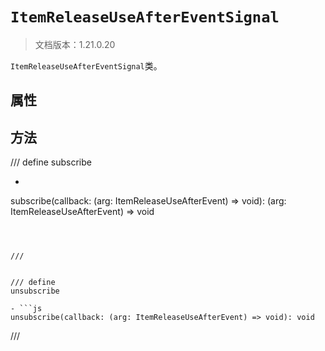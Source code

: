 # `ItemReleaseUseAfterEventSignal`

> 文档版本：1.21.0.20

`ItemReleaseUseAfterEventSignal`类。

## 属性

## 方法

/// define
subscribe

- ```js
subscribe(callback: (arg: ItemReleaseUseAfterEvent) => void): (arg: ItemReleaseUseAfterEvent) => void
```



///


/// define
unsubscribe

- ```js
unsubscribe(callback: (arg: ItemReleaseUseAfterEvent) => void): void
```



///

